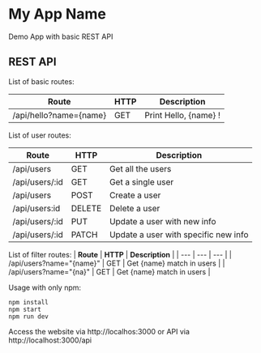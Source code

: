 # My App Name
Demo App with basic REST API

## REST API
List of basic routes: 

| **Route** | **HTTP** | **Description** |
| --- | --- | --- |
| /api/hello?name={name} | GET | Print Hello, {name} ! |

List of user routes:

| **Route** | **HTTP** | **Description** |
| --- | --- | --- |
| /api/users | GET | Get all the users |
| /api/users/:id | GET | Get a single user |
| /api/users | POST | Create a user |
| /api/users:id | DELETE | Delete a user |
| /api/users/:id | PUT | Update a user with new info |
| /api/users/:id | PATCH | Update a user with specific new info |

List of filter routes:
| **Route** | **HTTP** | **Description** |
| --- | --- | --- |
| /api/users?name="{name}" | GET | Get {name} match in users |
| /api/users?name="{na}" | GET | Get {name} match in users |

Usage
with only npm:
```
npm install
npm start
npm run dev
```

Access the website via http://localhos:3000 or API via
http://localhost:3000/api
